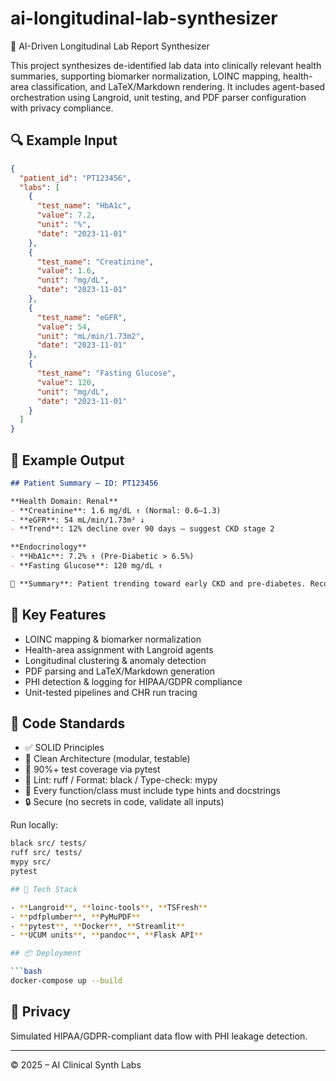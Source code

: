 
# ai-longitudinal-lab-synthesizer

🧪 AI-Driven Longitudinal Lab Report Synthesizer

This project synthesizes de-identified lab data into clinically relevant health summaries, supporting biomarker normalization, LOINC mapping, health-area classification, and LaTeX/Markdown rendering. It includes agent-based orchestration using Langroid, unit testing, and PDF parser configuration with privacy compliance.

## 🔍 Example Input

```json
{
  "patient_id": "PT123456",
  "labs": [
    {
      "test_name": "HbA1c",
      "value": 7.2,
      "unit": "%",
      "date": "2023-11-01"
    },
    {
      "test_name": "Creatinine",
      "value": 1.6,
      "unit": "mg/dL",
      "date": "2023-11-01"
    },
    {
      "test_name": "eGFR",
      "value": 54,
      "unit": "mL/min/1.73m2",
      "date": "2023-11-01"
    },
    {
      "test_name": "Fasting Glucose",
      "value": 120,
      "unit": "mg/dL",
      "date": "2023-11-01"
    }
  ]
}
```

## 📄 Example Output

```markdown
## Patient Summary – ID: PT123456

**Health Domain: Renal**
- **Creatinine**: 1.6 mg/dL ↑ (Normal: 0.6–1.3)
- **eGFR**: 54 mL/min/1.73m² ↓
- **Trend**: 12% decline over 90 days – suggest CKD stage 2

**Endocrinology**
- **HbA1c**: 7.2% ↑ (Pre-Diabetic > 6.5%)
- **Fasting Glucose**: 120 mg/dL ↑

🧠 **Summary**: Patient trending toward early CKD and pre-diabetes. Recommend follow-up testing and nephrology referral.
```

## 🧠 Key Features

- LOINC mapping & biomarker normalization
- Health-area assignment with Langroid agents
- Longitudinal clustering & anomaly detection
- PDF parsing and LaTeX/Markdown generation
- PHI detection & logging for HIPAA/GDPR compliance
- Unit-tested pipelines and CHR run tracing

## 🧱 Code Standards

- ✅ SOLID Principles
- 🎯 Clean Architecture (modular, testable)
- 🧪 90%+ test coverage via pytest
- 🧼 Lint: ruff / Format: black / Type-check: mypy
- 📖 Every function/class must include type hints and docstrings
- 🔒 Secure (no secrets in code, validate all inputs)

Run locally:
```bash
black src/ tests/
ruff src/ tests/
mypy src/
pytest

## 🧰 Tech Stack

- **Langroid**, **loinc-tools**, **TSFresh**
- **pdfplumber**, **PyMuPDF**
- **pytest**, **Docker**, **Streamlit**
- **UCUM units**, **pandoc**, **Flask API**

## 📦 Deployment

```bash
docker-compose up --build
```

## 🔐 Privacy

Simulated HIPAA/GDPR-compliant data flow with PHI leakage detection.

---

© 2025 – AI Clinical Synth Labs
